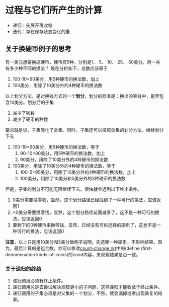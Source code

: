 # 过程与它们所产生的计算

- 递归：先展开再收缩
- 迭代：存在保存状态变化的量

## 关于换硬币例子的思考
有一美元想要换成硬币，硬币有5种，分别是1、 5、 10、 25、 50美分。问一共有多少种不同的换法？
现在分析如下，总数应该等于
1. 100-10=90美分，用5种硬币的换法数，加上
1. 100美分，用除了10美分外的4种硬币的换法数

以上划分方法，是对换钱方式的一个**划分**，划分的标准是：换出的零钱中，是否包含10美分。划分后的子集
1. 减少了钱数
1. 减少了硬币的种数

要求就是说，子集简化了全集。同时，子集还可以按照全集的划分方法，继续划分下去
1. 100-10=90美分，用5种硬币的换法数，等于
    1. 90-10=80美分，用5种硬币的换法数，加上
    1. 90美分，用除了10美分外的4种硬币的换法数
1. 100美分，用除了10美分外的4种硬币的换法数，等于
    1. 100-5=95美分，用除了10美分外的4种硬币的换法数，加上
    1. 100美分，用除了10美分和5美分外的3种硬币的换法数

但是，子集的划分不可能无限继续下去。很快就会遇到以下终止条件。
1. 0美分需要换零钱，显然，这个划分路径已经找到了一种可行的换法，应该返回1
1. <0美分需要换零钱，显然，这个划分路径前面减多了，这不是一种可行的换法，应该返回0
1. 要剩下的0种硬币来换零钱，显然，已经没有可供选择的硬币了，这也不是一种可行的换法，应该返回0

**注意**，以上只是用10美分和5美分做例子说明，先选哪一种硬币，不影响结果。因为，最后计算的是组合数。你可以修改[count-change.rkt](./count-change.rkt)中的(define (first-denomenation kinds-of-coins)的cond内容，来观察结果是否一致。

### 关于递归的终结
1. 递归调用必须有终止条件。
1. 递归调用总是去尝试解决规模更小的子问题，这样递归才能收敛于终止条件。
1. 递归调用的子集必须是对父集的一个划分，不然，就会漏掉或者出现重复的结果。